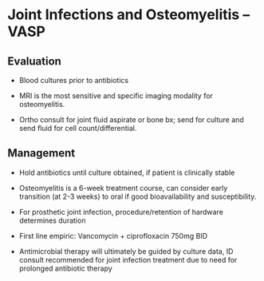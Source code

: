 # Joint Infections and Osteomyelitis – VASP

## Evaluation

- Blood cultures prior to antibiotics

- MRI is the most sensitive and specific imaging modality for
    osteomyelitis.

- Ortho consult for joint fluid aspirate or bone bx; send for culture
    and send fluid for cell count/differential.

## Management

- Hold antibiotics until culture obtained, if patient is clinically
    stable

- Osteomyelitis is a 6-week treatment course, can consider early
    transition (at 2-3 weeks) to oral if good bioavailability and
    susceptibility.

- For prosthetic joint infection, procedure/retention of hardware
    determines duration

- First line empiric: Vancomycin + ciprofloxacin 750mg BID

- Antimicrobial therapy will ultimately be guided by culture data, ID
    consult recommended for joint infection treatment due to need for
    prolonged antibiotic therapy
